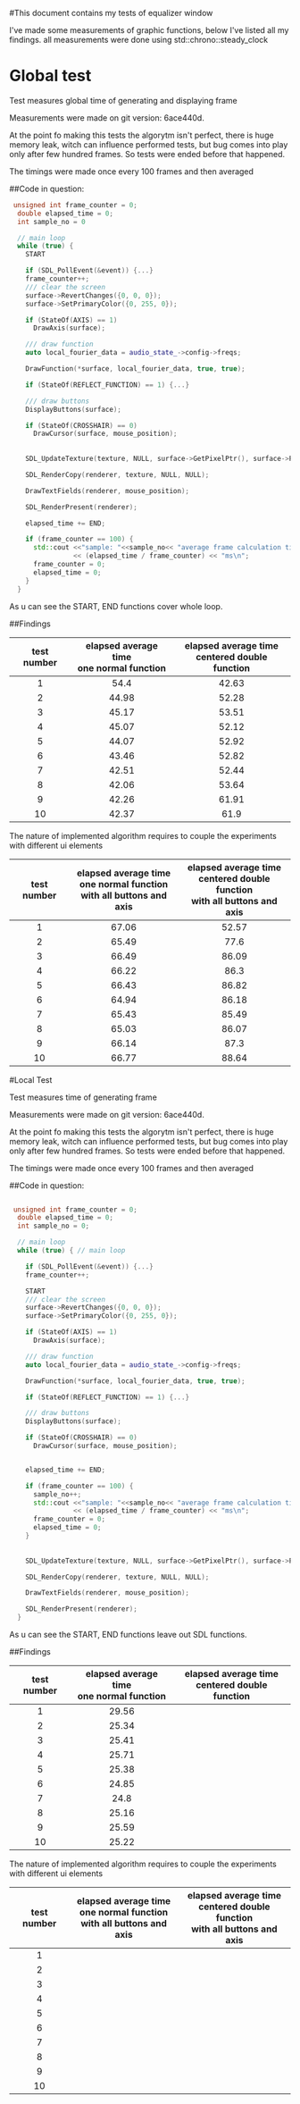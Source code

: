 #This document contains my tests of equalizer window

I've made some measurements of graphic functions, below I've listed all my findings.
all measurements were done using std::chrono::steady_clock

# Global test 
Test measures global time of generating and displaying frame

Measurements were made on git version: 6ace440d.

At the point fo making this tests the algorytm isn't perfect, there is huge memory leak, 
witch can influence performed tests, but bug comes into play only after few hundred frames.
So tests were ended before that happened. 

The timings were made once every 100 frames and then averaged

##Code in question:

```c++
 unsigned int frame_counter = 0;
  double elapsed_time = 0;
  int sample_no = 0

  // main loop
  while (true) {
    START

    if (SDL_PollEvent(&event)) {...}
    frame_counter++;
    /// clear the screen
    surface->RevertChanges({0, 0, 0});
    surface->SetPrimaryColor({0, 255, 0});

    if (StateOf(AXIS) == 1)
      DrawAxis(surface);

    /// draw function
    auto local_fourier_data = audio_state_->config->freqs;

    DrawFunction(*surface, local_fourier_data, true, true);

    if (StateOf(REFLECT_FUNCTION) == 1) {...}

    /// draw buttons
    DisplayButtons(surface);

    if (StateOf(CROSSHAIR) == 0)
      DrawCursor(surface, mouse_position);
    
    
    SDL_UpdateTexture(texture, NULL, surface->GetPixelPtr(), surface->Pitch());

    SDL_RenderCopy(renderer, texture, NULL, NULL);

    DrawTextFields(renderer, mouse_position);

    SDL_RenderPresent(renderer);

    elapsed_time += END;

    if (frame_counter == 100) {
      std::cout <<"sample: "<<sample_no<< "average frame calculation time over 100 frames: "
                << (elapsed_time / frame_counter) << "ms\n";
      frame_counter = 0;
      elapsed_time = 0;
    }
  }
```

As u can see the START, END functions cover whole loop.


##Findings

|**test number**|**elapsed average time<br> one normal function**|**elapsed average time<br>centered double function**|
|:---:|:---:|:---:|
|1| 54.4  | 42.63 |
|2| 44.98 | 52.28 |
|3| 45.17 | 53.51 |
|4| 45.07 | 52.12 |
|5| 44.07 | 52.92 |
|6| 43.46 | 52.82 |
|7| 42.51 | 52.44 |
|8| 42.06 | 53.64 |
|9| 42.26 | 61.91 |
|10| 42.37 | 61.9 |

The nature of implemented algorithm requires to couple the experiments with different ui elements  

|**test number**|**elapsed average time<br> one normal function<br>with all buttons and axis**|**elapsed average time<br>centered double function<br>with all buttons and axis**|
|:---:|:---:|:---:|
|1| 67.06 | 52.57 |
|2| 65.49 | 77.6  |
|3| 66.49 | 86.09 |
|4| 66.22 | 86.3  |
|5| 66.43 | 86.82 |
|6| 64.94 | 86.18 |
|7| 65.43 | 85.49 |
|8| 65.03 | 86.07 |
|9| 66.14 | 87.3  |
|10| 66.77 | 88.64 |

#Local Test

Test measures time of generating frame

Measurements were made on git version: 6ace440d.

At the point fo making this tests the algorytm isn't perfect, there is huge memory leak,
witch can influence performed tests, but bug comes into play only after few hundred frames.
So tests were ended before that happened.

The timings were made once every 100 frames and then averaged

##Code in question:

```c++

 unsigned int frame_counter = 0;
  double elapsed_time = 0;
  int sample_no = 0;

  // main loop
  while (true) { // main loop

    if (SDL_PollEvent(&event)) {...}
    frame_counter++;

    START
    /// clear the screen
    surface->RevertChanges({0, 0, 0});
    surface->SetPrimaryColor({0, 255, 0});

    if (StateOf(AXIS) == 1)
      DrawAxis(surface);

    /// draw function
    auto local_fourier_data = audio_state_->config->freqs;

    DrawFunction(*surface, local_fourier_data, true, true);

    if (StateOf(REFLECT_FUNCTION) == 1) {...}

    /// draw buttons
    DisplayButtons(surface);

    if (StateOf(CROSSHAIR) == 0)
      DrawCursor(surface, mouse_position);


    elapsed_time += END;

    if (frame_counter == 100) {
      sample_no++;
      std::cout <<"sample: "<<sample_no<< "average frame calculation time over 100 frames: "
                << (elapsed_time / frame_counter) << "ms\n";
      frame_counter = 0;
      elapsed_time = 0;
    }
    
    
    SDL_UpdateTexture(texture, NULL, surface->GetPixelPtr(), surface->Pitch());

    SDL_RenderCopy(renderer, texture, NULL, NULL);

    DrawTextFields(renderer, mouse_position);

    SDL_RenderPresent(renderer);
  }
```

As u can see the START, END functions leave out SDL functions.


##Findings

|**test number**|**elapsed average time<br> one normal function**|**elapsed average time<br>centered double function**|
|:---:|:---:|:---:|
|1| 29.56 |  |
|2| 25.34 |  |
|3| 25.41 |  |
|4| 25.71 |  |
|5| 25.38 |  |
|6| 24.85 |  |
|7| 24.8 |  |
|8| 25.16 |  |
|9| 25.59 |  |
|10| 25.22 |  |

The nature of implemented algorithm requires to couple the experiments with different ui elements

|**test number**|**elapsed average time<br> one normal function<br>with all buttons and axis**|**elapsed average time<br>centered double function<br>with all buttons and axis**|
|:---:|:---:|:---:|
|1| |  |
|2| |   |
|3| |  |
|4| |   |
|5| |  |
|6| |  |
|7| |  |
|8| |  |
|9| |   |
|10|  |  |